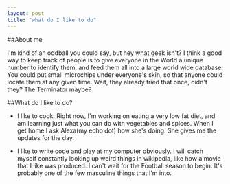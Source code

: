 ```yaml
---
layout: post
title: "what do I like to do"
---
```


##About me

I'm kind of an oddball you could say, but hey what geek isn't?  I think a good way to keep track of people is to give everyone in the World a unique number to identify them, and feed them all into a large world wide database.  You could put small microchips under everyone's skin, so that anyone could locate them at any given time.  Wait, they already tried that once, didn't they?  The Terminator maybe?  

##What do I like to do?

* I like to cook.  Right now, I'm working on eating a very low fat diet, and am learning just what you can do with vegetables and spices.  When I get home I ask Alexa(my echo dot) how she's doing.  She gives me the updates for the day. 

* I like to write code and play at my computer obviously.  I will catch myself constantly looking up weird things in wikipedia, like how a movie that I like was produced.  I can't wait for the Football season to begin.  It's probably one of the few masculine things that I'm into.   